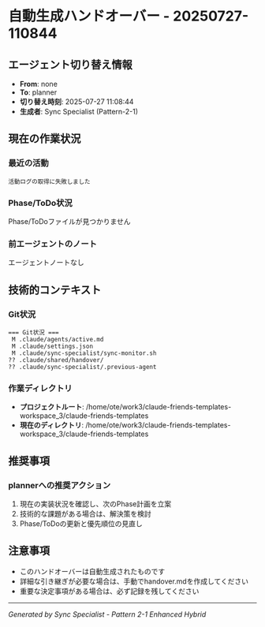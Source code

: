 # 自動生成ハンドオーバー - 20250727-110844

## エージェント切り替え情報
- **From**: none
- **To**: planner
- **切り替え時刻**: 2025-07-27 11:08:44
- **生成者**: Sync Specialist (Pattern-2-1)

## 現在の作業状況

### 最近の活動
```
活動ログの取得に失敗しました
```

### Phase/ToDo状況
Phase/ToDoファイルが見つかりません

### 前エージェントのノート
エージェントノートなし

## 技術的コンテキスト

### Git状況
```
=== Git状況 ===
 M .claude/agents/active.md
 M .claude/settings.json
 M .claude/sync-specialist/sync-monitor.sh
?? .claude/shared/handover/
?? .claude/sync-specialist/.previous-agent
```

### 作業ディレクトリ
- **プロジェクトルート**: /home/ote/work3/claude-friends-templates-workspace_3/claude-friends-templates
- **現在のディレクトリ**: /home/ote/work3/claude-friends-templates-workspace_3/claude-friends-templates

## 推奨事項

### plannerへの推奨アクション
1. 現在の実装状況を確認し、次のPhase計画を立案
2. 技術的な課題がある場合は、解決策を検討
3. Phase/ToDoの更新と優先順位の見直し

## 注意事項
- このハンドオーバーは自動生成されたものです
- 詳細な引き継ぎが必要な場合は、手動でhandover.mdを作成してください
- 重要な決定事項がある場合は、必ず記録を残してください

---
*Generated by Sync Specialist - Pattern 2-1 Enhanced Hybrid*
